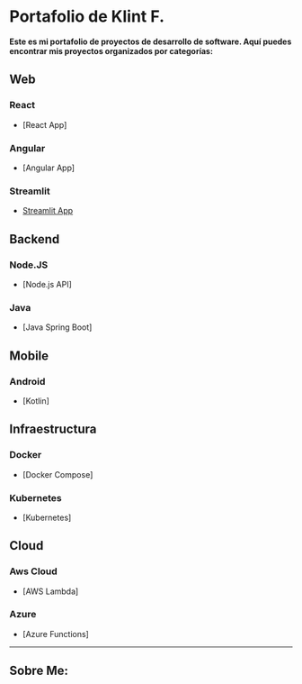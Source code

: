 # Portafolio de Klint F.

**Este es mi portafolio de proyectos de desarrollo de software. Aquí puedes encontrar mis proyectos organizados por categorías:**

## Web

### React
- [React App]

### Angular
- [Angular App]

### Streamlit
- [Streamlit App](https://github.com/klintfox/streamlit-app) 


## Backend

### Node.JS
- [Node.js API]

### Java
- [Java Spring Boot]

## Mobile

### Android

- [Kotlin]


## Infraestructura

### Docker
- [Docker Compose]

### Kubernetes
- [Kubernetes]


## Cloud

### Aws Cloud
- [AWS Lambda]

### Azure
- [Azure Functions]


*** 

## Sobre Me: 
